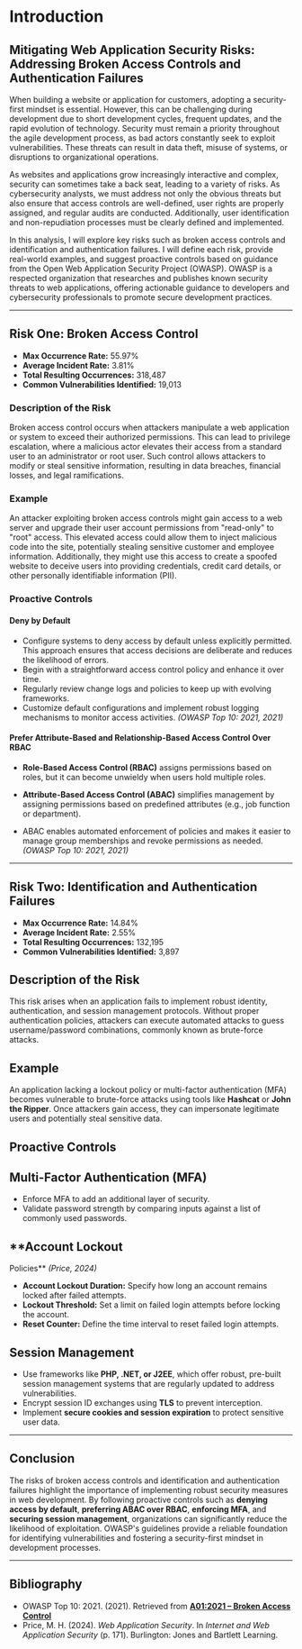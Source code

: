 # Introduction

## Mitigating Web Application Security Risks: Addressing Broken Access Controls and Authentication Failures

When building a website or application for customers, adopting a security-first mindset is essential. However, this can be challenging during development due to short development cycles, frequent updates, and the rapid evolution of technology. Security must remain a priority throughout the agile development process, as bad actors constantly seek to exploit vulnerabilities. These threats can result in data theft, misuse of systems, or disruptions to organizational operations.

As websites and applications grow increasingly interactive and complex, security can sometimes take a back seat, leading to a variety of risks. As cybersecurity analysts, we must address not only the obvious threats but also ensure that access controls are well-defined, user rights are properly assigned, and regular audits are conducted. Additionally, user identification and non-repudiation processes must be clearly defined and implemented.

In this analysis, I will explore key risks such as broken access controls and identification and authentication failures. I will define each risk, provide real-world examples, and suggest proactive controls based on guidance from the Open Web Application Security Project (OWASP). OWASP is a respected organization that researches and publishes known security threats to web applications, offering actionable guidance to developers and cybersecurity professionals to promote secure development practices.

---

## Risk One: Broken Access Control

- **Max Occurrence Rate:** 55.97%  
- **Average Incident Rate:** 3.81%  
- **Total Resulting Occurrences:** 318,487  
- **Common Vulnerabilities Identified:** 19,013  

### **Description of the Risk**

Broken access control occurs when attackers manipulate a web application or system to exceed their authorized permissions. This can lead to privilege escalation, where a malicious actor elevates their access from a standard user to an administrator or root user. Such control allows attackers to modify or steal sensitive information, resulting in data breaches, financial losses, and legal ramifications.

### **Example**

An attacker exploiting broken access controls might gain access to a web server and upgrade their user account permissions from "read-only" to "root" access. This elevated access could allow them to inject malicious code into the site, potentially stealing sensitive customer and employee information. Additionally, they might use this access to create a spoofed website to deceive users into providing credentials, credit card details, or other personally identifiable information (PII).

### **Proactive Controls**

#### **Deny by Default**

- Configure systems to deny access by default unless explicitly permitted. This approach ensures that access decisions are deliberate and reduces the likelihood of errors.  
- Begin with a straightforward access control policy and enhance it over time.  
- Regularly review change logs and policies to keep up with evolving frameworks.  
- Customize default configurations and implement robust logging mechanisms to monitor access activities. *(OWASP Top 10: 2021, 2021)*  

#### **Prefer Attribute-Based and Relationship-Based Access Control Over RBAC**

- **Role-Based Access Control (RBAC)** assigns permissions based on roles, but it can become unwieldy when users hold multiple roles.

- **Attribute-Based Access Control (ABAC)** simplifies management by assigning permissions based on predefined attributes (e.g., job function or department).

- ABAC enables automated enforcement of policies and makes it easier to manage group memberships and revoke permissions as needed. *(OWASP Top 10: 2021, 2021)*  

---

## Risk Two: Identification and Authentication Failures

- **Max Occurrence Rate:** 14.84%  
- **Average Incident Rate:** 2.55%  
- **Total Resulting Occurrences:** 132,195  
- **Common Vulnerabilities Identified:** 3,897  

## Description of the Risk

This risk arises when an application fails to implement robust identity, authentication, and session management protocols. Without proper authentication policies, attackers can execute automated attacks to guess username/password combinations, commonly known as brute-force attacks.

## Example

An application lacking a lockout policy or multi-factor authentication (MFA) becomes vulnerable to brute-force attacks using tools like **Hashcat** or **John the Ripper**. Once attackers gain access, they can impersonate legitimate users and potentially steal sensitive data.

## Proactive Controls

## **Multi-Factor Authentication (MFA)**

- Enforce MFA to add an additional layer of security.  
- Validate password strength by comparing inputs against a list of commonly used passwords.  

## **Account Lockout

Policies** *(Price, 2024)*

- **Account Lockout Duration:** Specify how long an account remains locked after failed attempts.  
- **Lockout Threshold:** Set a limit on failed login attempts before locking the account.  
- **Reset Counter:** Define the time interval to reset failed login attempts.  

## **Session Management**

- Use frameworks like **PHP, .NET, or J2EE**, which offer robust, pre-built session management systems that are regularly updated to address vulnerabilities.  
- Encrypt session ID exchanges using **TLS** to prevent interception.  
- Implement **secure cookies and session expiration** to protect sensitive user data.  

---

## Conclusion

The risks of broken access controls and identification and authentication failures highlight the importance of implementing robust security measures in web development. By following proactive controls such as **denying access by default**, **preferring ABAC over RBAC**, **enforcing MFA**, and **securing session management**, organizations can significantly reduce the likelihood of exploitation. OWASP's guidelines provide a reliable foundation for identifying vulnerabilities and fostering a security-first mindset in development processes.

---

## Bibliography

- OWASP Top 10: 2021. (2021). Retrieved from **[A01:2021 – Broken Access Control](https://owasp.org/Top10/A01_2021-Broken_Access_Control/)**  
- Price, M. H. (2024). *Web Application Security*. In *Internet and Web Application Security* (p. 171). Burlington: Jones and Bartlett Learning.  
